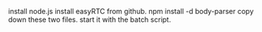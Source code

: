 install node.js
install easyRTC from github.
npm install -d body-parser
copy down these two files.
start it with the batch script.
